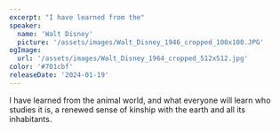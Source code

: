 ```yaml
---
excerpt: "I have learned from the"
speaker:
  name: 'Walt Disney'
  picture: '/assets/images/Walt_Disney_1946_cropped_100x100.JPG'
ogImage:
  url: '/assets/images/Walt_Disney_1964_cropped_512x512.jpg'
color: '#701cbf'
releaseDate: '2024-01-19'
---
```

I have learned from the animal world, and what everyone will learn who studies it is, a renewed sense of kinship with the earth and all its inhabitants.
